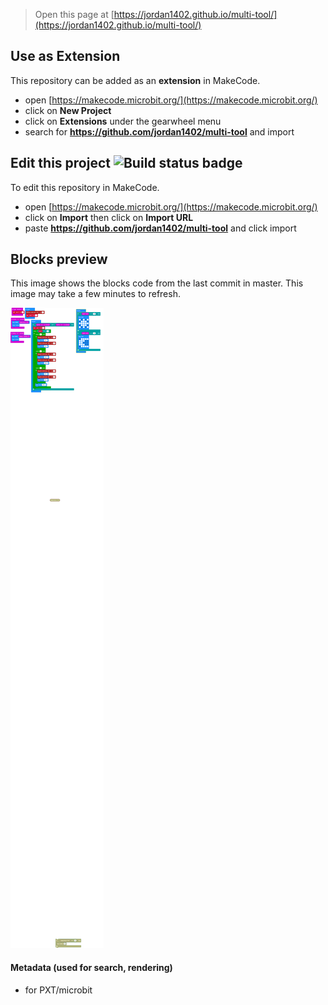 
> Open this page at [https://jordan1402.github.io/multi-tool/](https://jordan1402.github.io/multi-tool/)

## Use as Extension

This repository can be added as an **extension** in MakeCode.

* open [https://makecode.microbit.org/](https://makecode.microbit.org/)
* click on **New Project**
* click on **Extensions** under the gearwheel menu
* search for **https://github.com/jordan1402/multi-tool** and import

## Edit this project ![Build status badge](https://github.com/jordan1402/multi-tool/workflows/MakeCode/badge.svg)

To edit this repository in MakeCode.

* open [https://makecode.microbit.org/](https://makecode.microbit.org/)
* click on **Import** then click on **Import URL**
* paste **https://github.com/jordan1402/multi-tool** and click import

## Blocks preview

This image shows the blocks code from the last commit in master.
This image may take a few minutes to refresh.

![A rendered view of the blocks](https://github.com/jordan1402/multi-tool/raw/master/.github/makecode/blocks.png)

#### Metadata (used for search, rendering)

* for PXT/microbit
<script src="https://makecode.com/gh-pages-embed.js"></script><script>makeCodeRender("{{ site.makecode.home_url }}", "{{ site.github.owner_name }}/{{ site.github.repository_name }}");</script>
